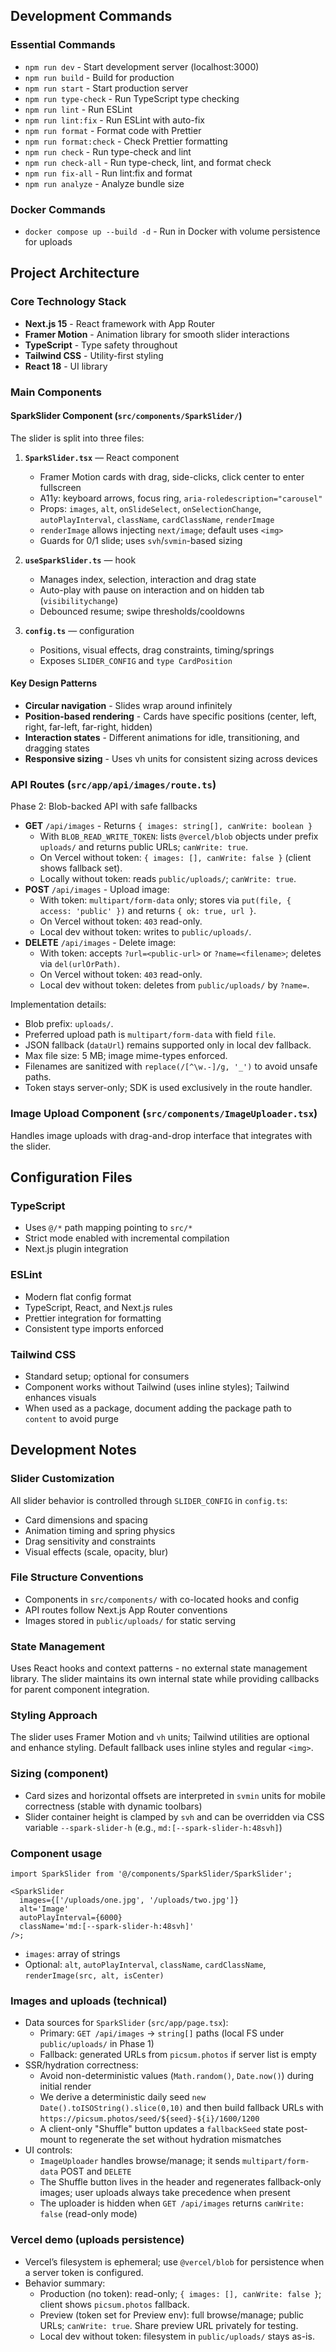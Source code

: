 ## Development Commands

### Essential Commands

- `npm run dev` - Start development server (localhost:3000)
- `npm run build` - Build for production
- `npm run start` - Start production server
- `npm run type-check` - Run TypeScript type checking
- `npm run lint` - Run ESLint
- `npm run lint:fix` - Run ESLint with auto-fix
- `npm run format` - Format code with Prettier
- `npm run format:check` - Check Prettier formatting
- `npm run check` - Run type-check and lint
- `npm run check-all` - Run type-check, lint, and format check
- `npm run fix-all` - Run lint:fix and format
- `npm run analyze` - Analyze bundle size

### Docker Commands

- `docker compose up --build -d` - Run in Docker with volume persistence for uploads

## Project Architecture

### Core Technology Stack

- **Next.js 15** - React framework with App Router
- **Framer Motion** - Animation library for smooth slider interactions
- **TypeScript** - Type safety throughout
- **Tailwind CSS** - Utility-first styling
- **React 18** - UI library

### Main Components

#### SparkSlider Component (`src/components/SparkSlider/`)

The slider is split into three files:

1. **`SparkSlider.tsx`** — React component
   - Framer Motion cards with drag, side-clicks, click center to enter fullscreen
   - A11y: keyboard arrows, focus ring, `aria-roledescription="carousel"`
   - Props: `images`, `alt`, `onSlideSelect`, `onSelectionChange`, `autoPlayInterval`, `className`, `cardClassName`, `renderImage`
   - `renderImage` allows injecting `next/image`; default uses `<img>`
   - Guards for 0/1 slide; uses `svh`/`svmin`-based sizing

2. **`useSparkSlider.ts`** — hook
   - Manages index, selection, interaction and drag state
   - Auto-play with pause on interaction and on hidden tab (`visibilitychange`)
   - Debounced resume; swipe thresholds/cooldowns

3. **`config.ts`** — configuration
   - Positions, visual effects, drag constraints, timing/springs
   - Exposes `SLIDER_CONFIG` and `type CardPosition`

#### Key Design Patterns

- **Circular navigation** - Slides wrap around infinitely
- **Position-based rendering** - Cards have specific positions (center, left, right, far-left, far-right, hidden)
- **Interaction states** - Different animations for idle, transitioning, and dragging states
- **Responsive sizing** - Uses vh units for consistent sizing across devices

### API Routes (`src/app/api/images/route.ts`)

Phase 2: Blob-backed API with safe fallbacks

- **GET** `/api/images` - Returns `{ images: string[], canWrite: boolean }`
  - With `BLOB_READ_WRITE_TOKEN`: lists `@vercel/blob` objects under prefix `uploads/` and returns public URLs; `canWrite: true`.
  - On Vercel without token: `{ images: [], canWrite: false }` (client shows fallback set).
  - Locally without token: reads `public/uploads/`; `canWrite: true`.
- **POST** `/api/images` - Upload image:
  - With token: `multipart/form-data` only; stores via `put(file, { access: 'public' })` and returns `{ ok: true, url }`.
  - On Vercel without token: `403` read-only.
  - Local dev without token: writes to `public/uploads/`.
- **DELETE** `/api/images` - Delete image:
  - With token: accepts `?url=<public-url>` or `?name=<filename>`; deletes via `del(urlOrPath)`.
  - On Vercel without token: `403` read-only.
  - Local dev without token: deletes from `public/uploads/` by `?name=`.

Implementation details:

- Blob prefix: `uploads/`.
- Preferred upload path is `multipart/form-data` with field `file`.
- JSON fallback (`dataUrl`) remains supported only in local dev fallback.
- Max file size: 5 MB; image mime-types enforced.
- Filenames are sanitized with `replace(/[^\w.-]/g, '_')` to avoid unsafe paths.
- Token stays server-only; SDK is used exclusively in the route handler.

### Image Upload Component (`src/components/ImageUploader.tsx`)

Handles image uploads with drag-and-drop interface that integrates with the slider.

## Configuration Files

### TypeScript

- Uses `@/*` path mapping pointing to `src/*`
- Strict mode enabled with incremental compilation
- Next.js plugin integration

### ESLint

- Modern flat config format
- TypeScript, React, and Next.js rules
- Prettier integration for formatting
- Consistent type imports enforced

### Tailwind CSS

- Standard setup; optional for consumers
- Component works without Tailwind (uses inline styles); Tailwind enhances visuals
- When used as a package, document adding the package path to `content` to avoid purge

## Development Notes

### Slider Customization

All slider behavior is controlled through `SLIDER_CONFIG` in `config.ts`:

- Card dimensions and spacing
- Animation timing and spring physics
- Drag sensitivity and constraints
- Visual effects (scale, opacity, blur)

### File Structure Conventions

- Components in `src/components/` with co-located hooks and config
- API routes follow Next.js App Router conventions
- Images stored in `public/uploads/` for static serving

### State Management

Uses React hooks and context patterns - no external state management library. The slider maintains its own internal state while providing callbacks for parent component integration.

### Styling Approach

The slider uses Framer Motion and `vh` units; Tailwind utilities are optional and enhance styling. Default fallback uses inline styles and regular `<img>`.

### Sizing (component)

- Card sizes and horizontal offsets are interpreted in `svmin` units for mobile correctness (stable with dynamic toolbars)
- Slider container height is clamped by `svh` and can be overridden via CSS variable `--spark-slider-h` (e.g., `md:[--spark-slider-h:48svh]`)

### Component usage

```tsx
import SparkSlider from '@/components/SparkSlider/SparkSlider';

<SparkSlider
  images={['/uploads/one.jpg', '/uploads/two.jpg']}
  alt='Image'
  autoPlayInterval={6000}
  className='md:[--spark-slider-h:48svh]'
/>;
```

- `images`: array of strings
- Optional: `alt`, `autoPlayInterval`, `className`, `cardClassName`, `renderImage(src, alt, isCenter)`

### Images and uploads (technical)

- Data sources for `SparkSlider` (`src/app/page.tsx`):
  - Primary: `GET /api/images` → `string[]` paths (local FS under `public/uploads/` in Phase 1)
  - Fallback: generated URLs from `picsum.photos` if server list is empty
- SSR/hydration correctness:
  - Avoid non-deterministic values (`Math.random()`, `Date.now()`) during initial render
  - We derive a deterministic daily seed `new Date().toISOString().slice(0,10)` and then build
    fallback URLs with `https://picsum.photos/seed/${seed}-${i}/1600/1200`
  - A client-only "Shuffle" button updates a `fallbackSeed` state post-mount to regenerate the set without hydration mismatches
- UI controls:
  - `ImageUploader` handles browse/manage; it sends `multipart/form-data` POST and `DELETE`
  - The Shuffle button lives in the header and regenerates fallback-only images; user uploads always take precedence when present
  - The uploader is hidden when `GET /api/images` returns `canWrite: false` (read-only mode)

### Vercel demo (uploads persistence)

- Vercel’s filesystem is ephemeral; use `@vercel/blob` for persistence when a server token is configured.
- Behavior summary:
  - Production (no token): read-only; `{ images: [], canWrite: false }`; client shows `picsum.photos` fallback.
  - Preview (token set for Preview env): full browse/manage; public URLs; `canWrite: true`. Share preview URL privately for testing.
  - Local dev without token: filesystem in `public/uploads/` stays as-is.
